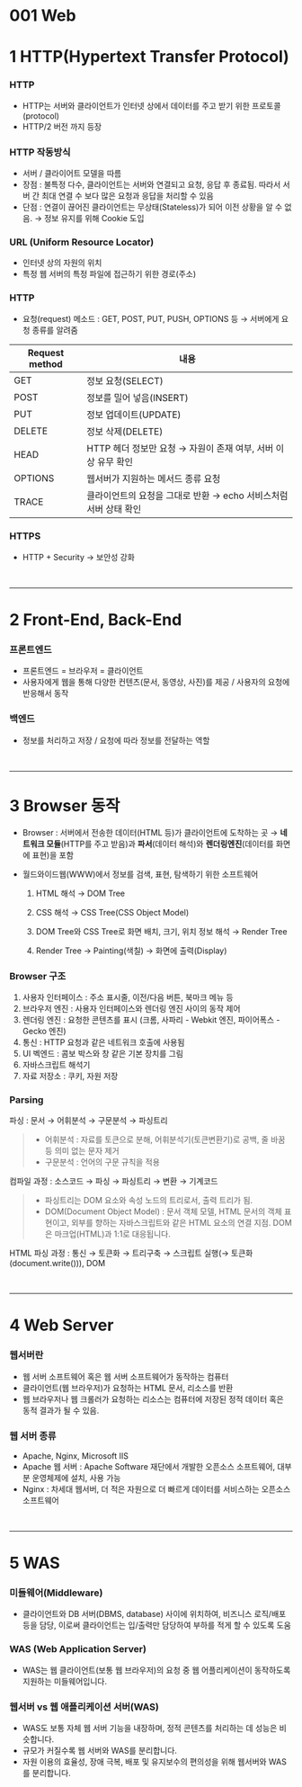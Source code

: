 # 001 Web 

# 1 HTTP(Hypertext Transfer Protocol)

### HTTP

* HTTP는 서버와 클라이언트가 인터넷 상에서 데이터를 주고 받기 위한 프로토콜(protocol)
* HTTP/2 버전 까지 등장

### HTTP 작동방식

* 서버 / 클라이어트 모델을 따름
* 장점 : 불특정 다수, 클라이언트는 서버와 연결되고 요청, 응답 후 종료됨. 따라서 서버 간 최대 연결 수 보다 많은 요청과 응답을 처리할 수 있음
* 단점 : 연결이 끊어진 클라이언트는 무상태(Stateless)가 되어 이전 상황을 알 수 없음. → 정보 유지를 위해 Cookie 도입

### URL (Uniform Resource Locator)

* 인터넷 상의 자원의 위치
* 특정 웹 서버의 특정 파일에 접근하기 위한 경로(주소)

### HTTP

* 요청(request) 메소드 : GET, POST, PUT, PUSH, OPTIONS 등 → 서버에게 요청 종류를 알려줌

| Request method | 내용                                                         |
| -------------- | ------------------------------------------------------------ |
| GET            | 정보 요청(SELECT)                                            |
| POST           | 정보를 밀어 넣음(INSERT)                                     |
| PUT            | 정보 업데이트(UPDATE)                                        |
| DELETE         | 정보 삭제(DELETE)                                            |
| HEAD           | HTTP 헤더 정보만 요청 → 자원이 존재 여부, 서버 이상 유무 확인 |
| OPTIONS        | 웹서버가 지원하는 메서드 종류 요청                           |
| TRACE          | 클라이언트의 요청을 그대로 반환 → echo 서비스처럼 서버 상태 확인 |

### HTTPS

* HTTP + Security → 보안성 강화

<br>

---

# 2 Front-End, Back-End

### 프론트엔드

* 프론트엔드 = 브라우저 = 클라이언트
* 사용자에게 웹을 통해 다양한 컨텐츠(문서, 동영상, 사진)를 제공 / 사용자의 요청에 반응해서 동작

### 백엔드

* 정보를 처리하고 저장 / 요청에 따라 정보를 전달하는 역할

<br>

---

# 3 Browser 동작

* Browser : 서버에서 전송한 데이터(HTML 등)가 클라이언트에 도착하는 곳 → **네트워크 모듈**(HTTP를 주고 받음)과 **파서**(데이터 해석)와 **렌더링엔진**(데이터를 화면에 표현)을 포함

* 월드와이드웹(WWW)에서 정보를 검색, 표현, 탐색하기 위한 소프트웨어

  1) HTML 해석 → DOM Tree

  2) CSS 해석 →  CSS Tree(CSS Object Model)

  3) DOM Tree와 CSS Tree로 화면 배치, 크기, 위치 정보 해석 →  Render Tree

  4) Render Tree →  Painting(색칠) → 화면에 출력(Display)

### Browser 구조

1. 사용자 인터페이스 : 주소 표시줄, 이전/다음 버튼, 북마크 메뉴 등
2. 브라우저 엔진 : 사용자 인터페이스와 렌더링 엔진 사이의 동작 제어
3. 렌더링 엔진 : 요청한 콘텐츠를 표시 (크롬, 사파리 - Webkit 엔진, 파이어폭스 - Gecko 엔진)
4. 통신 : HTTP 요청과 같은 네트워크 호출에 사용됨
5. UI 벡엔드 : 콤보 박스와 창 같은 기본 장치를 그림
6. 자바스크립트 해석기
7. 자료 저장소 : 쿠키, 자원 저장

### Parsing

파싱 : 문서 → 어휘분석 → 구문분석 → 파싱트리

> * 어휘분석 : 자료를 토큰으로 분해, 어휘분석기(토큰변환기)로 공백, 줄 바꿈 등 의미 없는 문자 제거
> * 구문분석 : 언어의 구문 규칙을 적용

컴파일 과정 : 소스코드 → 파싱 → 파싱트리 → 변환 → 기계코드

> * 파싱트리는 DOM 요소와 속성 노드의 트리로서, 출력 트리가 됨.
> * DOM(Document Object Model) : 문서 객체 모델, HTML 문서의 객체 표현이고, 외부를 향하는 자바스크립트와 같은 HTML 요소의 연결 지점. DOM은 마크업(HTML)과 1:1로 대응됩니다.

HTML 파싱 과정 : 통신 → 토큰화 → 트리구축 → 스크립트 실행(→ 토큰화(document.write())), DOM

<br>

---

# 4 Web Server

### 웹서버란

* 웹 서버 소프트웨어 혹은 웹 서버 소프트웨어가 동작하는 컴퓨터
* 클라이언트(웹 브라우저)가 요청하는 HTML 문서, 리소스를 반환
* 웹 브라우저나 웹 크롤러가 요청하는 리소스는 컴퓨터에 저장된 정적 데이터 혹은 동적 결과가 될 수 있음.

### 웹 서버 종류

* Apache, Nginx, Microsoft IIS
* Apache 웹 서버 : Apache Software 재단에서 개발한 오픈소스 소프트웨어, 대부분 운영체제에 설치, 사용 가능
* Nginx : 차세대 웹서버, 더 적은 자원으로 더 빠르게 데이터를 서비스하는 오픈소스 소프트웨어

<br>

---

# 5 WAS

### 미들웨어(Middleware)

* 클라이언트와 DB 서버(DBMS, database) 사이에 위치하여, 비즈니스 로직/배포 등을 담당, 이로써 클라이언트는 입/출력만 담당하여 부하를 적게 할 수 있도록 도움

### WAS (Web Application Server)

* WAS는 웹 클라이언트(보통 웹 브라우저)의 요청 중 웹 어플리케이션이 동작하도록 지원하는 미들웨어입니다.

### 웹서버 vs 웹 애플리케이션 서버(WAS)

* WAS도 보통 자체 웹 서버 기능을 내장하며, 정적 콘텐츠를 처리하는 데 성능은 비슷합니다.
* 규모가 커질수록 웹 서버와 WAS를 분리합니다.
* 자원 이용의 효율성, 장애 극복, 배포 및 유지보수의 편의성을 위해 웹서버와 WAS를 분리합니다.

